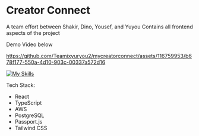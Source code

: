 # Creator Connect

A team effort between Shakir, Dino, Yousef, and Yuyou
Contains all frontend aspects of the project

Demo Video below


https://github.com/Teamixyuryou2/mycreatorconnect/assets/116759953/b678f177-550a-4d10-903c-00337a572d16

[![My Skills](https://skillicons.dev/icons?i=nextjs,react,tailwind,aws,vite)](https://skillicons.dev)


Tech Stack:
- React
- TypeScript
- AWS
- PostgreSQL
- Passport.js
- Tailwind CSS

